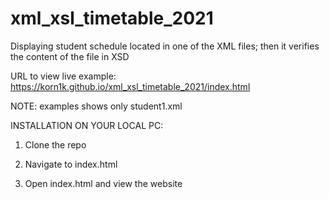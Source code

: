 # xml_xsl_timetable_2021
Displaying student schedule located in one of the XML files; then it verifies the content of the file in XSD

URL to view live example: https://korn1k.github.io/xml_xsl_timetable_2021/index.html

NOTE: examples shows only student1.xml

INSTALLATION ON YOUR LOCAL PC:

1. Clone the repo

2. Navigate to index.html

3. Open index.html and view the website
